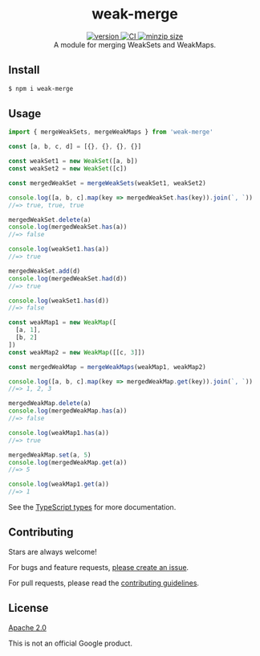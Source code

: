 <h1 align="center">
  weak-merge
</h1>

<div align="center">
  <a href="https://npmjs.org/package/weak-merge">
    <img src="https://badgen.now.sh/npm/v/weak-merge" alt="version" />
  </a>
  <a href="https://github.com/TomerAberbach/weak-merge/actions">
    <img src="https://github.com/TomerAberbach/weak-merge/workflows/CI/badge.svg" alt="CI" />
  </a>
  <a href="https://bundlephobia.com/result?p=weak-merge">
    <img src="https://badgen.net/bundlephobia/minzip/weak-merge" alt="minzip size" />
  </a>
</div>

<div align="center">
  A module for merging WeakSets and WeakMaps.
</div>

## Install

```sh
$ npm i weak-merge
```

## Usage

```js
import { mergeWeakSets, mergeWeakMaps } from 'weak-merge'

const [a, b, c, d] = [{}, {}, {}, {}]

const weakSet1 = new WeakSet([a, b])
const weakSet2 = new WeakSet([c])

const mergedWeakSet = mergeWeakSets(weakSet1, weakSet2)

console.log([a, b, c].map(key => mergedWeakSet.has(key)).join(`, `))
//=> true, true, true

mergedWeakSet.delete(a)
console.log(mergedWeakSet.has(a))
//=> false

console.log(weakSet1.has(a))
//=> true

mergedWeakSet.add(d)
console.log(mergedWeakSet.had(d))
//=> true

console.log(weakSet1.has(d))
//=> false

const weakMap1 = new WeakMap([
  [a, 1],
  [b, 2]
])
const weakMap2 = new WeakMap([[c, 3]])

const mergedWeakMap = mergeWeakMaps(weakMap1, weakMap2)

console.log([a, b, c].map(key => mergedWeakMap.get(key)).join(`, `))
//=> 1, 2, 3

mergedWeakMap.delete(a)
console.log(mergedWeakMap.has(a))
//=> false

console.log(weakMap1.has(a))
//=> true

mergedWeakMap.set(a, 5)
console.log(mergedWeakMap.get(a))
//=> 5

console.log(weakMap1.get(a))
//=> 1
```

See the
[TypeScript types](https://github.com/TomerAberbach/weak-merge/blob/main/src/index.d.ts)
for more documentation.

## Contributing

Stars are always welcome!

For bugs and feature requests,
[please create an issue](https://github.com/TomerAberbach/weak-merge/issues/new).

For pull requests, please read the
[contributing guidelines](https://github.com/TomerAberbach/lfi/blob/master/contributing.md).

## License

[Apache 2.0](https://github.com/TomerAberbach/weak-merge/blob/main/license)

This is not an official Google product.
